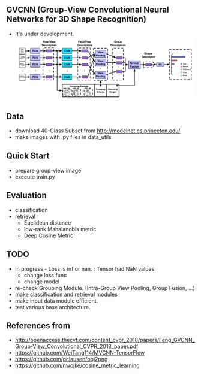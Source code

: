 ## GVCNN (Group-View Convolutional Neural Networks for 3D Shape Recognition)
- It's under development.
![](assets/gvcnn_framework.png)

## Data
- download 40-Class Subset from http://modelnet.cs.princeton.edu/
- make images with .py files in data_utils

## Quick Start
- prepare group-view image
- execute train.py

## Evaluation
- classification
- retrieval
    - Euclidean distance
    - low-rank Mahalanobis metric
    - Deep Cosine Metric

## TODO
- in progress - Loss is inf or nan. : Tensor had NaN values
    - change loss func
    - change model
- re-check Grouping Module. (Intra-Group View Pooling, Group Fusion, ...)
- make classification and retrieval modules
- make input data module efficient.
- test various base architecture.

## References from
- http://openaccess.thecvf.com/content_cvpr_2018/papers/Feng_GVCNN_Group-View_Convolutional_CVPR_2018_paper.pdf
- https://github.com/WeiTang114/MVCNN-TensorFlow
- https://github.com/pclausen/obj2png
- https://github.com/nwojke/cosine_metric_learning
